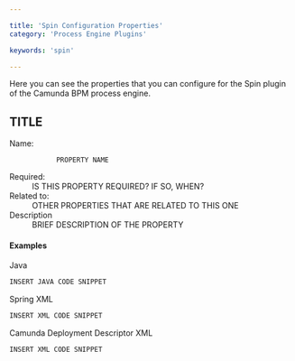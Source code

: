 ```yaml
---

title: 'Spin Configuration Properties'
category: 'Process Engine Plugins'

keywords: 'spin'

---
```


Here you can see the properties that you can configure for the Spin plugin of the Camunda BPM process engine.

## TITLE

<dl>
  <dt>Name:</dt>
  <dd>
    <code>
      PROPERTY NAME
    </code>
  </dd>
  <dt>
    Required:
  </dt>
  <dd>
    IS THIS PROPERTY REQUIRED? IF SO, WHEN?
  </dd>
  <dt>
    Related to:
  </dt>
  <dd>
    OTHER PROPERTIES THAT ARE RELATED TO THIS ONE
  </dd>
  <dt>
    Description
  <dt>
  <dd>
    BRIEF DESCRIPTION OF THE PROPERTY
  </dd>
</dl>

#### Examples

Java
```java
INSERT JAVA CODE SNIPPET
```

Spring XML
```xml
INSERT XML CODE SNIPPET
```

Camunda Deployment Descriptor XML
```xml
INSERT XML CODE SNIPPET
```
